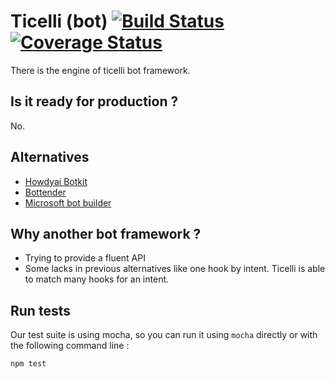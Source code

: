 # Ticelli (bot) [![Build Status](https://travis-ci.org/ticelli/bot.svg?branch=master)](https://travis-ci.org/ticelli/bot) [![Coverage Status](https://coveralls.io/repos/github/ticelli/bot/badge.svg?branch=master)](https://coveralls.io/github/ticelli/bot?branch=master)

There is the engine of ticelli bot framework.

## Is it ready for production ?

No.

## Alternatives

* [Howdyai Botkit](https://github.com/howdyai/botkit)
* [Bottender](https://github.com/Yoctol/bottender)
* [Microsoft bot builder](https://github.com/Microsoft/BotBuilder)

## Why another bot framework ?

* Trying to provide a fluent API
* Some lacks in previous alternatives like one hook by intent. Ticelli is able to match many hooks for an intent.

## Run tests

Our test suite is using mocha, so you can run it using `mocha` directly or with the following command line :

```bash
npm test
```
